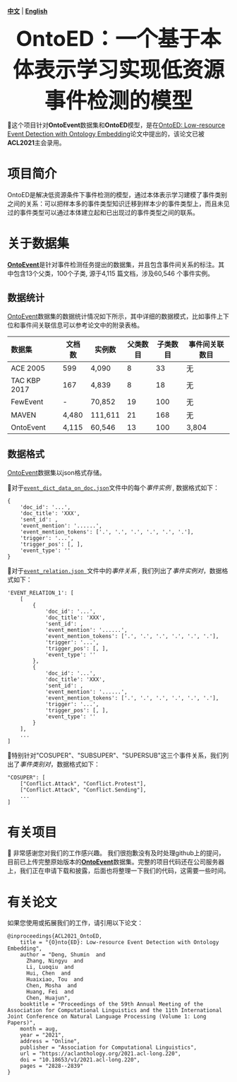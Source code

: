 [**中文**](https://github.com/231sm/Reasoning_In_EE/blob/main/README_CN.md) | [**English**](https://github.com/231sm/Reasoning_In_EE/blob/main/README.md)

<p align="center">
  	<font size=16><strong>OntoED：一个基于本体表示学习实现低资源事件检测的模型</strong></font>
</p>


🍎这个项目针对**OntoEvent**数据集和**OntoED**模型，是在[OntoED: Low-resource Event Detection with Ontology Embedding](https://arxiv.org/pdf/2105.10922.pdf)论文中提出的，该论文已被**ACL2021**主会录用。


# 项目简介
OntoED是解决低资源条件下事件检测的模型，通过本体表示学习建模了事件类别之间的关系：可以把样本多的事件类型知识迁移到样本少的事件类型上，而且未见过的事件类型可以通过本体建立起和已出现过的事件类型之间的联系。

# 关于数据集
[**OntoEvent**](https://github.com/231sm/Reasoning_In_EE/tree/main/OntoEvent)是针对事件检测任务提出的数据集，并且包含事件间关系的标注。其中包含13个父类，100个子类, 源于4,115 篇文档，涉及60,546 个事件实例。

## 数据统计
[OntoEvent](https://github.com/231sm/Reasoning_In_EE/tree/main/OntoEvent)数据集的数据统计情况如下所示，其中详细的数据模式，比如事件上下位和事件间关联信息可以参考论文中的附录表格。

数据集 		| 文档数 | 实例数 | 父类数目 | 子类数目 | 事件间关联数目 |
| :----------------- | ---------------- | ---------------- | ---------------- | ---------------- | ---------------- |
ACE 2005 		| 599 | 4,090 | 8 | 33 | 无 |
TAC KBP 2017 	| 167 | 4,839 | 8 | 18  | 无 |
FewEvent 		      | - | 70,852 | 19 | 100  | 无 |
MAVEN 			| 4,480 | 111,611 | 21 | 168  | 无 |
OntoEvent	| 4,115 | 60,546 | 13 | 100 | 3,804 |

## 数据格式
[OntoEvent](https://github.com/231sm/Reasoning_In_EE/tree/main/OntoEvent)数据集以json格式存储。

🍒对于[```event_dict_data_on_doc.json```](https://github.com/231sm/Reasoning_In_EE/blob/main/OntoEvent/event_dict_data_on_doc.json.zip)文件中的每个*事件实例* , 数据格式如下：

```
{
	'doc_id': '...', 
	'doc_title': 'XXX', 
	'sent_id': , 
	'event_mention': '......', 
	'event_mention_tokens': ['.', '.', '.', '.', '.', '.'], 
	'trigger': '...', 
	'trigger_pos': [, ], 
	'event_type': ''
}
```

🍒对于[```event_relation.json ```](https://github.com/231sm/Reasoning_In_EE/blob/main/OntoEvent/event_relation.json)文件中的*事件关系* , 我们列出了*事件实例对*，数据格式如下：

```
'EVENT_RELATION_1': [ 
    [
        {
        	'doc_id': '...', 
        	'doc_title': 'XXX', 
        	'sent_id': , 
        	'event_mention': '......', 
        	'event_mention_tokens': ['.', '.', '.', '.', '.', '.'], 
        	'trigger': '...', 
        	'trigger_pos': [, ], 
        	'event_type': ''
        }, 
        {
        	'doc_id': '...', 
        	'doc_title': 'XXX', 
        	'sent_id': , 
        	'event_mention': '......', 
        	'event_mention_tokens': ['.', '.', '.', '.', '.', '.'], 
        	'trigger': '...', 
        	'trigger_pos': [, ], 
        	'event_type': ''
        }
    ], 
    ...
]
```

🍒特别针对"COSUPER"、"SUBSUPER"、"SUPERSUB"这三个事件关系，我们列出了*事件类别对*，数据格式如下：

```
"COSUPER": [
    ["Conflict.Attack", "Conflict.Protest"], 
    ["Conflict.Attack", "Conflict.Sending"], 
    ...
]
```


# 有关项目
🤗 非常感谢您对我们的工作感兴趣。
我们很抱歉没有及时处理github上的提问，目前已上传完整原始版本的[**OntoEvent**](https://github.com/231sm/Reasoning_In_EE/tree/main/OntoEvent)数据集。完整的项目代码还在公司服务器上，我们正在申请下载和披露，后面也将整理一下我们的代码，这需要一些时间。


# 有关论文
如果您使用或拓展我们的工作，请引用以下论文：

```
@inproceedings{ACL2021_OntoED,
    title = "{O}nto{ED}: Low-resource Event Detection with Ontology Embedding",
    author = "Deng, Shumin  and
      Zhang, Ningyu  and
      Li, Luoqiu  and
      Hui, Chen  and
      Huaixiao, Tou  and
      Chen, Mosha  and
      Huang, Fei  and
      Chen, Huajun",
    booktitle = "Proceedings of the 59th Annual Meeting of the Association for Computational Linguistics and the 11th International Joint Conference on Natural Language Processing (Volume 1: Long Papers)",
    month = aug,
    year = "2021",
    address = "Online",
    publisher = "Association for Computational Linguistics",
    url = "https://aclanthology.org/2021.acl-long.220",
    doi = "10.18653/v1/2021.acl-long.220",
    pages = "2828--2839"
}
```




